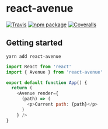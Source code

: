 # react-avenue

[![Travis][build-badge]][build]
[![npm package][npm-badge]][npm]
[![Coveralls][coveralls-badge]][coveralls]


## Getting started

```
yarn add react-avenue
```

```javascript
import React from 'react'
import { Avenue } from 'react-avenue'

export default function App() {
  return (
    <Avenue render={
      (path) => (
        <p>Current path: {path}</p>
      )
    } />
}
```


[build-badge]: https://img.shields.io/travis/user/repo/master.png?style=flat-square
[build]: https://travis-ci.org/user/repo

[npm-badge]: https://img.shields.io/npm/v/npm-package.png?style=flat-square
[npm]: https://www.npmjs.org/package/npm-package

[coveralls-badge]: https://img.shields.io/coveralls/user/repo/master.png?style=flat-square
[coveralls]: https://coveralls.io/github/user/repo
